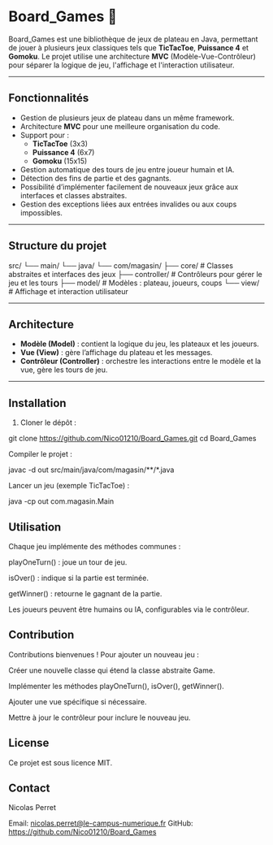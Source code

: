 # Board_Games 🎲

Board_Games est une bibliothèque de jeux de plateau en Java, permettant de jouer à plusieurs jeux classiques tels que **TicTacToe**, **Puissance 4** et **Gomoku**. Le projet utilise une architecture **MVC** (Modèle-Vue-Contrôleur) pour séparer la logique de jeu, l'affichage et l'interaction utilisateur.

---

## Fonctionnalités

- Gestion de plusieurs jeux de plateau dans un même framework.
- Architecture **MVC** pour une meilleure organisation du code.
- Support pour :
  - **TicTacToe** (3x3)
  - **Puissance 4** (6x7)
  - **Gomoku** (15x15)
- Gestion automatique des tours de jeu entre joueur humain et IA.
- Détection des fins de partie et des gagnants.
- Possibilité d’implémenter facilement de nouveaux jeux grâce aux interfaces et classes abstraites.
- Gestion des exceptions liées aux entrées invalides ou aux coups impossibles.

---

## Structure du projet

src/
└── main/
└── java/
└── com/magasin/
├── core/ # Classes abstraites et interfaces des jeux
├── controller/ # Contrôleurs pour gérer le jeu et les tours
├── model/ # Modèles : plateau, joueurs, coups
└── view/ # Affichage et interaction utilisateur

---

## Architecture

- **Modèle (Model)** : contient la logique du jeu, les plateaux et les joueurs.
- **Vue (View)** : gère l’affichage du plateau et les messages.
- **Contrôleur (Controller)** : orchestre les interactions entre le modèle et la vue, gère les tours de jeu.

---

## Installation

1. Cloner le dépôt :

git clone https://github.com/Nico01210/Board_Games.git
cd Board_Games

Compiler le projet :

javac -d out src/main/java/com/magasin/**/*.java

Lancer un jeu (exemple TicTacToe) :

java -cp out com.magasin.Main

## Utilisation

Chaque jeu implémente des méthodes communes :

playOneTurn() : joue un tour de jeu.

isOver() : indique si la partie est terminée.

getWinner() : retourne le gagnant de la partie.

Les joueurs peuvent être humains ou IA, configurables via le contrôleur.

## Contribution

Contributions bienvenues ! Pour ajouter un nouveau jeu :

Créer une nouvelle classe qui étend la classe abstraite Game.

Implémenter les méthodes playOneTurn(), isOver(), getWinner().

Ajouter une vue spécifique si nécessaire.

Mettre à jour le contrôleur pour inclure le nouveau jeu.

## License

Ce projet est sous licence MIT.

## Contact

Nicolas Perret

Email: nicolas.perret@le-campus-numerique.fr
GitHub: https://github.com/Nico01210/Board_Games
